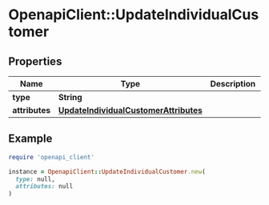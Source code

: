 # OpenapiClient::UpdateIndividualCustomer

## Properties

| Name | Type | Description | Notes |
| ---- | ---- | ----------- | ----- |
| **type** | **String** |  | [optional] |
| **attributes** | [**UpdateIndividualCustomerAttributes**](UpdateIndividualCustomerAttributes.md) |  | [optional] |

## Example

```ruby
require 'openapi_client'

instance = OpenapiClient::UpdateIndividualCustomer.new(
  type: null,
  attributes: null
)
```

